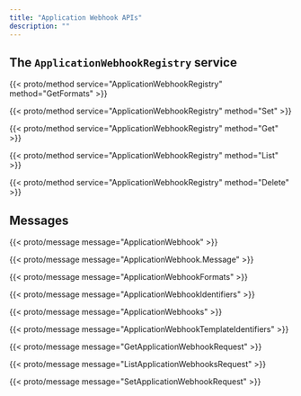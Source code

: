 ```yaml
---
title: "Application Webhook APIs"
description: ""
---
```


## The `ApplicationWebhookRegistry` service

{{< proto/method service="ApplicationWebhookRegistry" method="GetFormats" >}}

{{< proto/method service="ApplicationWebhookRegistry" method="Set" >}}

{{< proto/method service="ApplicationWebhookRegistry" method="Get" >}}

{{< proto/method service="ApplicationWebhookRegistry" method="List" >}}

{{< proto/method service="ApplicationWebhookRegistry" method="Delete" >}}

## Messages

{{< proto/message message="ApplicationWebhook" >}}

{{< proto/message message="ApplicationWebhook.Message" >}}

{{< proto/message message="ApplicationWebhookFormats" >}}

{{< proto/message message="ApplicationWebhookIdentifiers" >}}

{{< proto/message message="ApplicationWebhooks" >}}

{{< proto/message message="ApplicationWebhookTemplateIdentifiers" >}}

{{< proto/message message="GetApplicationWebhookRequest" >}}

{{< proto/message message="ListApplicationWebhooksRequest" >}}

{{< proto/message message="SetApplicationWebhookRequest" >}}
